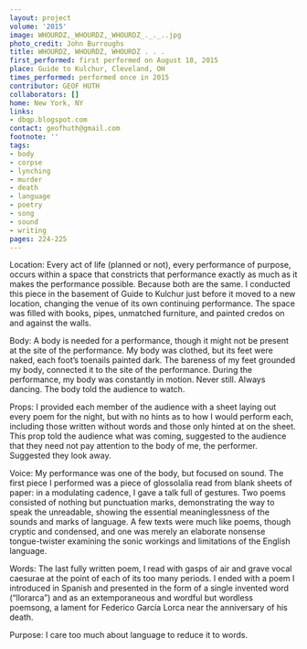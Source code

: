 ```yaml
---
layout: project
volume: '2015'
image: WHOURDZ,_WHOURDZ,_WHOURDZ_._._..jpg
photo_credit: John Burroughs
title: WHOURDZ, WHOURDZ, WHOURDZ . . .
first_performed: first performed on August 18, 2015
place: Guide to Kulchur, Cleveland, OH
times_performed: performed once in 2015
contributor: GEOF HUTH
collaborators: []
home: New York, NY
links:
- dbqp.blogspot.com
contact: geofhuth@gmail.com
footnote: ''
tags:
- body
- corpse
- lynching
- murder
- death
- language
- poetry
- song
- sound
- writing
pages: 224-225
---
```


Location: Every act of life (planned or not), every performance of purpose, occurs within a space that constricts that performance exactly as much as it makes the performance possible. Because both are the same. I conducted this piece in the basement of Guide to Kulchur just before it moved to a new location, changing the venue of its own continuing performance. The space was filled with books, pipes, unmatched furniture, and painted credos on and against the walls.

Body: A body is needed for a performance, though it might not be present at the site of the performance. My body was clothed, but its feet were naked, each foot’s toenails painted dark. The bareness of my feet grounded my body, connected it to the site of the performance. During the performance, my body was constantly in motion. Never still. Always dancing. The body told the audience to watch.

Props: I provided each member of the audience with a sheet laying out every poem for the night, but with no hints as to how I would perform each, including those written without words and those only hinted at on the sheet. This prop told the audience what was coming, suggested to the audience that they need not pay attention to the body of me, the performer. Suggested they look away.

Voice: My performance was one of the body, but focused on sound. The first piece I performed was a piece of glossolalia read from blank sheets of paper: in a modulating cadence, I gave a talk full of gestures. Two poems consisted of nothing but punctuation marks, demonstrating the way to speak the unreadable, showing the essential meaninglessness of the sounds and marks of language. A few texts were much like poems, though cryptic and condensed, and one was merely an elaborate nonsense tongue-twister examining the sonic workings and limitations of the English language.

Words: The last fully written poem, I read with gasps of air and grave vocal caesurae at the point of each of its too many periods. I ended with a poem I introduced in Spanish and presented in the form of a single invented word (“llorarca”) and as an extemporaneous and wordful but wordless poemsong, a lament for Federico García Lorca near the anniversary of his death.

Purpose: I care too much about language to reduce it to words.
